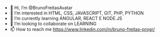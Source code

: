 - 👋 Hi, I’m @BrunoFreitasAvatar
- 👀 I’m interested in HTML, CSS, JAVASCRIPT, GIT, PHP, PYTHON
- 🌱 I’m currently learning ANGULAR, REACT E NODE.JS
- 💞️ I’m looking to collaborate on LEARNING
- 📫 How to reach me https://www.linkedin.com/in/bruno-freitas-progr/

